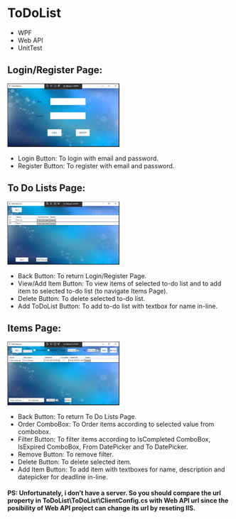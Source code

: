 # ToDoList

* WPF
* Web API
* UnitTest

## Login/Register Page:

<p align="left">
  <img src="https://github.com/frkn2076/ToDoList/blob/master/ToDoList/Arts/image1.PNG" width="50%" height="50%">
</p>

* Login Button: To login with email and password.
* Register Button: To register with email and password.


## To Do Lists Page:

<p align="left">
  <img src="https://github.com/frkn2076/ToDoList/blob/master/ToDoList/Arts/image2.PNG" width="50%" height="50%">
</p>
 
* Back Button: To return Login/Register Page.
* View/Add Item Button: To view items of selected to-do list and to add item to selected to-do list (to navigate Items Page).
* Delete Button: To delete selected to-do list.
* Add ToDoList Button: To add to-do list with textbox for name in-line.


## Items Page:

<p align="left">
  <img src="https://github.com/frkn2076/ToDoList/blob/master/ToDoList/Arts/image3.PNG" width="50%" height="50%">
</p>
 
* Back Button: To return To Do Lists Page.
* Order ComboBox: To Order items according to selected value from combobox.
* Filter Button: To filter items according to IsCompleted ComboBox, IsExpired ComboBox, From DatePicker and To DatePicker.
* Remove Button: To remove filter.
* Delete Button: To delete selected item.
* Add Item Button: To add item with textboxes for name, description and datepicker for deadline in-line.

#### PS: Unfortunately, i don’t have a server. So you should compare the url property in ToDoList\ToDoList\ClientConfig.cs with Web API url since the posibility of Web API project can change its url by reseting IIS.  
